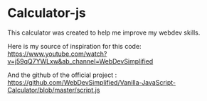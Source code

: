 # Calculator-js

This calculator was created to help me improve my webdev skills. 

Here is my source of inspiration for this code: https://www.youtube.com/watch?v=j59qQ7YWLxw&ab_channel=WebDevSimplified 

And the github of the official project        : https://github.com/WebDevSimplified/Vanilla-JavaScript-Calculator/blob/master/script.js

